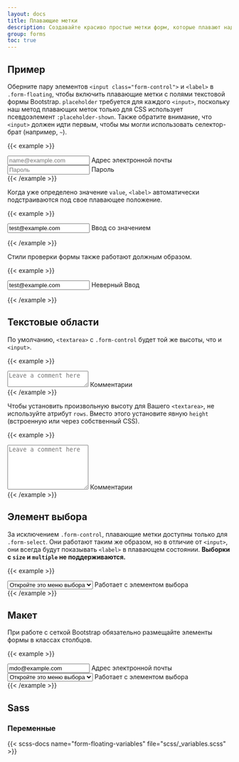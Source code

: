 ```yaml
---
layout: docs
title: Плавающие метки
description: Создавайте красиво простые метки форм, которые плавают над полями ввода.
group: forms
toc: true
---
```


## Пример

Оберните пару элементов `<input class="form-control">` и `<label>` в `.form-floating`, чтобы включить плавающие метки с полями текстовой формы Bootstrap. `placeholder` требуется для каждого `<input>`, поскольку наш метод плавающих меток только для CSS использует псевдоэлемент `:placeholder-shown`. Также обратите внимание, что `<input>` должен идти первым, чтобы мы могли использовать селектор-брат (например, `~`).

{{< example >}}
<div class="form-floating mb-3">
  <input type="email" class="form-control" id="floatingInput" placeholder="name@example.com">
  <label for="floatingInput">Адрес электронной почты</label>
</div>
<div class="form-floating">
  <input type="password" class="form-control" id="floatingPassword" placeholder="Пароль">
  <label for="floatingPassword">Пароль</label>
</div>
{{< /example >}}

Когда уже определено значение `value`, `<label>` автоматически подстраиваются под свое плавающее положение.

{{< example >}}
<form class="form-floating">
  <input type="email" class="form-control" id="floatingInputValue" placeholder="name@example.com" value="test@example.com">
  <label for="floatingInputValue">Ввод со значением</label>
</form>
{{< /example >}}

Стили проверки формы также работают должным образом.

{{< example >}}
<form class="form-floating">
  <input type="email" class="form-control is-invalid" id="floatingInputInvalid" placeholder="name@example.com" value="test@example.com">
  <label for="floatingInputInvalid">Неверный Ввод</label>
</form>
{{< /example >}}

## Текстовые области

По умолчанию, `<textarea>` с `.form-control` будет той же высоты, что и `<input>`.

{{< example >}}
<div class="form-floating">
  <textarea class="form-control" placeholder="Leave a comment here" id="floatingTextarea"></textarea>
  <label for="floatingTextarea">Комментарии</label>
</div>
{{< /example >}}

Чтобы установить произвольную высоту для Вашего `<textarea>`, не используйте атрибут `rows`. Вместо этого установите явную `height` (встроенную или через собственный CSS).

{{< example >}}
<div class="form-floating">
  <textarea class="form-control" placeholder="Leave a comment here" id="floatingTextarea2" style="height: 100px"></textarea>
  <label for="floatingTextarea2">Комментарии</label>
</div>
{{< /example >}}

## Элемент выбора

За исключением `.form-control`, плавающие метки доступны только для `.form-select`. Они работают таким же образом, но в отличие от `<input>`, они всегда будут показывать `<label>` в плавающем состоянии. **Выборки с `size` и `multiple` не поддерживаются.**

{{< example >}}
<div class="form-floating">
  <select class="form-select" id="floatingSelect" aria-label="Floating label select example">
    <option selected>Откройте это меню выбора</option>
    <option value="1">Один</option>
    <option value="2">Два</option>
    <option value="3">Три</option>
  </select>
  <label for="floatingSelect">Работает с элементом выбора</label>
</div>
{{< /example >}}

## Макет

При работе с сеткой Bootstrap обязательно размещайте элементы формы в классах столбцов.

{{< example >}}
<div class="row g-2">
  <div class="col-md">
    <div class="form-floating">
      <input type="email" class="form-control" id="floatingInputGrid" placeholder="name@example.com" value="mdo@example.com">
      <label for="floatingInputGrid">Адрес электронной почты</label>
    </div>
  </div>
  <div class="col-md">
    <div class="form-floating">
      <select class="form-select" id="floatingSelectGrid" aria-label="Floating label select example">
        <option selected>Откройте это меню выбора</option>
        <option value="1">Один</option>
        <option value="2">Два</option>
        <option value="3">Три</option>
      </select>
      <label for="floatingSelect">Работает с элементом выбора</label>
    </div>
  </div>
</div>
{{< /example >}}

## Sass

### Переменные

{{< scss-docs name="form-floating-variables" file="scss/_variables.scss" >}}
